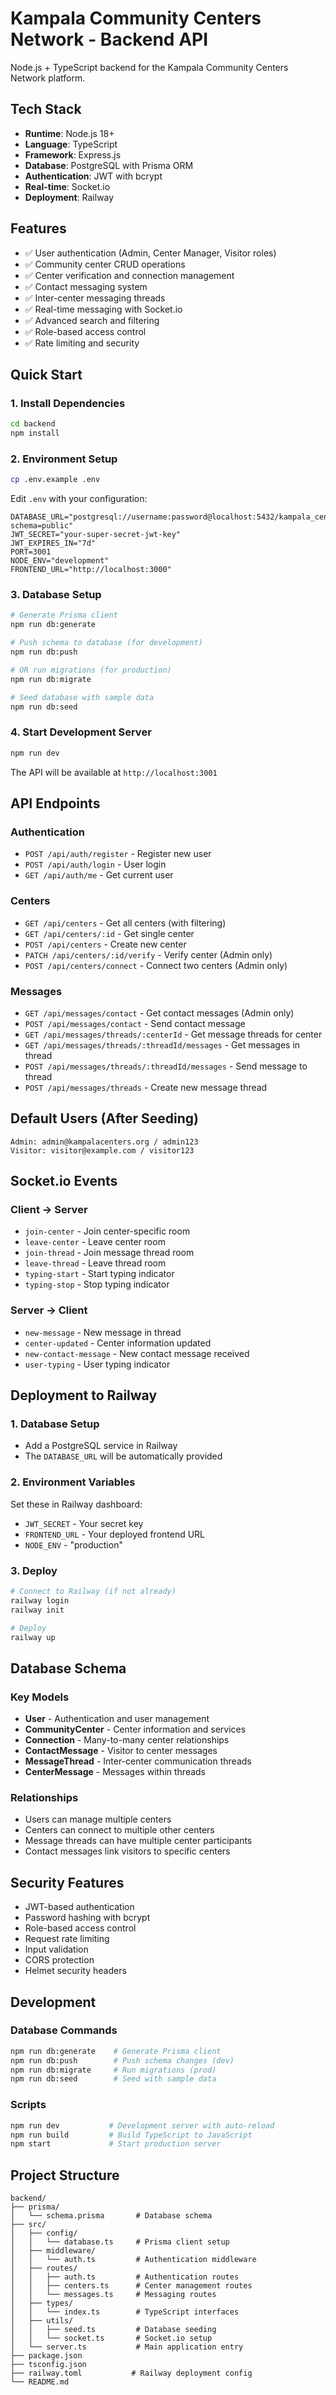 # Kampala Community Centers Network - Backend API

Node.js + TypeScript backend for the Kampala Community Centers Network platform.

## Tech Stack

- **Runtime**: Node.js 18+
- **Language**: TypeScript
- **Framework**: Express.js
- **Database**: PostgreSQL with Prisma ORM
- **Authentication**: JWT with bcrypt
- **Real-time**: Socket.io
- **Deployment**: Railway

## Features

- ✅ User authentication (Admin, Center Manager, Visitor roles)
- ✅ Community center CRUD operations
- ✅ Center verification and connection management
- ✅ Contact messaging system
- ✅ Inter-center messaging threads
- ✅ Real-time messaging with Socket.io
- ✅ Advanced search and filtering
- ✅ Role-based access control
- ✅ Rate limiting and security

## Quick Start

### 1. Install Dependencies

```bash
cd backend
npm install
```

### 2. Environment Setup

```bash
cp .env.example .env
```

Edit `.env` with your configuration:

```env
DATABASE_URL="postgresql://username:password@localhost:5432/kampala_centers?schema=public"
JWT_SECRET="your-super-secret-jwt-key"
JWT_EXPIRES_IN="7d"
PORT=3001
NODE_ENV="development"
FRONTEND_URL="http://localhost:3000"
```

### 3. Database Setup

```bash
# Generate Prisma client
npm run db:generate

# Push schema to database (for development)
npm run db:push

# OR run migrations (for production)
npm run db:migrate

# Seed database with sample data
npm run db:seed
```

### 4. Start Development Server

```bash
npm run dev
```

The API will be available at `http://localhost:3001`

## API Endpoints

### Authentication
- `POST /api/auth/register` - Register new user
- `POST /api/auth/login` - User login
- `GET /api/auth/me` - Get current user

### Centers
- `GET /api/centers` - Get all centers (with filtering)
- `GET /api/centers/:id` - Get single center
- `POST /api/centers` - Create new center
- `PATCH /api/centers/:id/verify` - Verify center (Admin only)
- `POST /api/centers/connect` - Connect two centers (Admin only)

### Messages
- `GET /api/messages/contact` - Get contact messages (Admin only)
- `POST /api/messages/contact` - Send contact message
- `GET /api/messages/threads/:centerId` - Get message threads for center
- `GET /api/messages/threads/:threadId/messages` - Get messages in thread
- `POST /api/messages/threads/:threadId/messages` - Send message to thread
- `POST /api/messages/threads` - Create new message thread

## Default Users (After Seeding)

```
Admin: admin@kampalacenters.org / admin123
Visitor: visitor@example.com / visitor123
```

## Socket.io Events

### Client → Server
- `join-center` - Join center-specific room
- `leave-center` - Leave center room
- `join-thread` - Join message thread room
- `leave-thread` - Leave thread room
- `typing-start` - Start typing indicator
- `typing-stop` - Stop typing indicator

### Server → Client
- `new-message` - New message in thread
- `center-updated` - Center information updated
- `new-contact-message` - New contact message received
- `user-typing` - User typing indicator

## Deployment to Railway

### 1. Database Setup
- Add a PostgreSQL service in Railway
- The `DATABASE_URL` will be automatically provided

### 2. Environment Variables
Set these in Railway dashboard:
- `JWT_SECRET` - Your secret key
- `FRONTEND_URL` - Your deployed frontend URL
- `NODE_ENV` - "production"

### 3. Deploy
```bash
# Connect to Railway (if not already)
railway login
railway init

# Deploy
railway up
```

## Database Schema

### Key Models
- **User** - Authentication and user management
- **CommunityCenter** - Center information and services
- **Connection** - Many-to-many center relationships
- **ContactMessage** - Visitor to center messages
- **MessageThread** - Inter-center communication threads
- **CenterMessage** - Messages within threads

### Relationships
- Users can manage multiple centers
- Centers can connect to multiple other centers
- Message threads can have multiple center participants
- Contact messages link visitors to specific centers

## Security Features

- JWT-based authentication
- Password hashing with bcrypt
- Role-based access control
- Request rate limiting
- Input validation
- CORS protection
- Helmet security headers

## Development

### Database Commands
```bash
npm run db:generate    # Generate Prisma client
npm run db:push        # Push schema changes (dev)
npm run db:migrate     # Run migrations (prod)
npm run db:seed        # Seed with sample data
```

### Scripts
```bash
npm run dev           # Development server with auto-reload
npm run build         # Build TypeScript to JavaScript
npm start             # Start production server
```

## Project Structure

```
backend/
├── prisma/
│   └── schema.prisma       # Database schema
├── src/
│   ├── config/
│   │   └── database.ts     # Prisma client setup
│   ├── middleware/
│   │   └── auth.ts         # Authentication middleware
│   ├── routes/
│   │   ├── auth.ts         # Authentication routes
│   │   ├── centers.ts      # Center management routes
│   │   └── messages.ts     # Messaging routes
│   ├── types/
│   │   └── index.ts        # TypeScript interfaces
│   ├── utils/
│   │   ├── seed.ts         # Database seeding
│   │   └── socket.ts       # Socket.io setup
│   └── server.ts           # Main application entry
├── package.json
├── tsconfig.json
├── railway.toml           # Railway deployment config
└── README.md
```